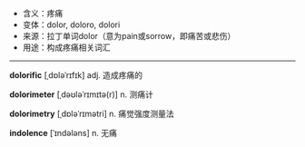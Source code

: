 - <span class="definition">含义：疼痛</span>
- <span class="definition">变体：dolor, doloro, dolori</span>
- <span class="definition">来源：拉丁单词dolor（意为pain或sorrow，即痛苦或悲伤）</span>
- <span class="definition">用途：构成疼痛相关词汇</span>

---

<span class="vocabulary">**dolorific**</span> [ˌdɒləˈrɪfɪk] adj. 造成疼痛的

<span class="vocabulary">**dolorimeter**</span> [ˌdəʊləˈrɪmɪtə(r)] n. 测痛计

<span class="vocabulary">**dolorimetry**</span> [ˌdɒləˈrɪmətri] n. 痛觉强度测量法

<span class="vocabulary">**indolence**</span> [ˈɪndələns] n. 无痛

